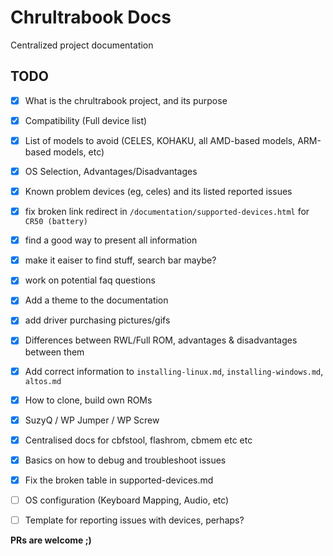 # Chrultrabook Docs
Centralized project documentation 

## TODO
- [x] What is the chrultrabook project, and its purpose
- [x] Compatibility (Full device list)
- [x] List of models to avoid (CELES, KOHAKU, all AMD-based models, ARM-based models, etc)
- [x] OS Selection, Advantages/Disadvantages
- [x] Known problem devices (eg, celes) and its listed reported issues
- [x] fix broken link redirect in `/documentation/supported-devices.html` for `CR50 (battery)`
- [x] find a good way to present all information
- [x] make it eaiser to find stuff, search bar maybe?
- [x] work on potential faq questions
- [x] Add a theme to the documentation
- [x] add driver purchasing pictures/gifs
- [x] Differences between RWL/Full ROM, advantages & disadvantages between them
- [x] Add correct information to `installing-linux.md`, `installing-windows.md`, `altos.md`
- [x] How to clone, build own ROMs
- [x] SuzyQ / WP Jumper / WP Screw
- [x] Centralised docs for cbfstool, flashrom, cbmem etc etc
- [x] Basics on how to debug and troubleshoot issues
- [x] Fix the broken table in supported-devices.md
- [ ] OS configuration (Keyboard Mapping, Audio, etc)
- [ ] Template for reporting issues with devices, perhaps?



**PRs are welcome ;)**
